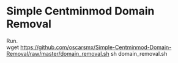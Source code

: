 # Simple Centminmod Domain Removal

Run.  
wget https://github.com/oscarsmx/Simple-Centminmod-Domain-Removal/raw/master/domain_removal.sh 
sh domain_removal.sh
